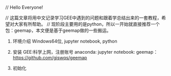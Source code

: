 // Hello Everyone!

// 这篇文章将用中文记录学习GEE中遇到的问题和跟着学总结出来的一套教程，希望对大家有所帮助。
// 现阶段主要用的是python，所以一开始就直接推荐一个包：geemap，本文便是基于geemap做的一些搬运。

1. 环境介绍
Windows64位, jupyter notebook, python

2. 安装
GEE:科学上网，注册账号
anaconda:
jupyter notebook:
geemap：https://github.com/giswqs/geemap
3. 初始化
